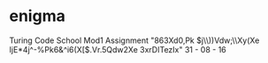 # enigma
Turing Code School Mod1 Assignment
"863Xd0,Pk $j\\))Vdw;\\Xy(Xe IjE*4j^-%Pk6&^i6(X[$.Vr.5Qdw2Xe 3xrDITezIx"
31 - 08 - 16
